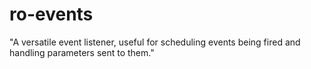 # ro-events
"A versatile event listener, useful for scheduling events being fired and handling parameters sent to them."
